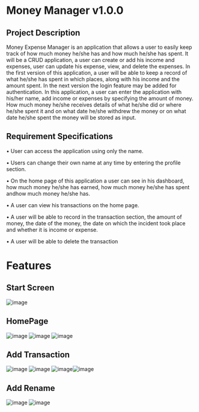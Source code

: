 # Money Manager v1.0.0
 ## Project Description

Money Expense Manager is an application that allows a user to easily keep track of how much money he/she has and how much he/she has spent. It will be a CRUD application, a user can create or add his income and expenses, user can update his expense, view, and delete the expenses. In the first version of this application, a user will be able to keep a record of what he/she has spent in which places, along with his income and the amount spent. In the next version the login feature may be added for authentication.
In this application, a user can enter the application with his/her name, add income or expenses by specifying the amount of money. How much money he/she receives details of what he/she did or where he/she spent it and on what date he/she withdrew the money or on what date he/she spent the money will be stored as input.

## Requirement Specifications
•	User can access the application using only the name.

•	Users can change their own name at any time by entering the profile section.

•	On the home page of this application a user can see in his dashboard, how much money he/she has earned, how much money he/she has spent andhow much money he/she has.

•	A user can view his transactions on the home page.

•	A user will be able to record in the transaction section, the amount of money, the date of the money, the date on which the incident took place and whether it is     income or expense.

•	A user will be able to delete the transaction


# Features 

## Start Screen
![image](https://user-images.githubusercontent.com/63856744/175022361-172239a3-f2d9-47f0-ae57-740c5d79ce1e.png)

                                                                                
## HomePage 
![image](https://user-images.githubusercontent.com/63856744/175022792-2c40ee3c-d16b-4247-b543-263ecb375b1b.png) ![image](https://user-images.githubusercontent.com/63856744/175022817-b5e45dcd-2220-4e15-b550-7ae608c5bc31.png) ![image](https://user-images.githubusercontent.com/63856744/175022834-3bd6d689-4334-463f-b9f5-3de6c2c1336a.png)

## Add Transaction
![image](https://user-images.githubusercontent.com/63856744/175022983-60083501-2f0d-45f4-bdce-dcf72356aa67.png) ![image](https://user-images.githubusercontent.com/63856744/175022997-9b92beae-3ce2-4eb7-b0ca-52965112c55a.png) ![image](https://user-images.githubusercontent.com/63856744/175023017-40d1a729-913c-4032-9d7e-49c453762427.png)![image](https://user-images.githubusercontent.com/63856744/175023031-a441324f-7b8d-4ce6-98d2-c8c2df32cae1.png)

##   Add Rename 


![image](https://user-images.githubusercontent.com/63856744/175023289-a7930e3f-3b21-483a-8024-8f636a3ede03.png) ![image](https://user-images.githubusercontent.com/63856744/175023311-1dbabfba-d9a9-493d-8750-0c3deb1959c3.png)





                  

                               
